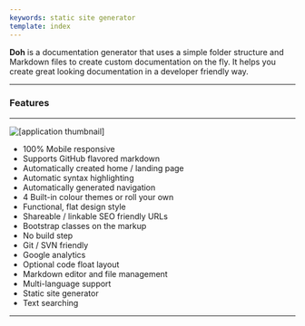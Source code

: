 ```yaml
---
keywords: static site generator
template: index
---
```

<p class="lead">
   <strong>Doh</strong> is a documentation generator that uses a
   simple folder structure and Markdown files to create custom
   documentation on the fly. It helps you create great looking
   documentation in a developer friendly way.
</p>

<hr class="subtle"/>
<h3>Features</h3>
<hr class="subtle"/>

<div class="app-thumbnail pull-right">
   <img alt="[application thumbnail]" src="[% links.images %]app-thumbs.png">
</div>

* 100% Mobile responsive
* Supports GitHub flavored markdown
* Automatically created home / landing page
* Automatic syntax highlighting
* Automatically generated navigation
* 4 Built-in colour themes or roll your own
* Functional, flat design style
* Shareable / linkable SEO friendly URLs
* Bootstrap classes on the markup
* No build step
* Git / SVN friendly
* Google analytics
* Optional code float layout
* Markdown editor and file management
* Multi-language support
* Static site generator
* Text searching

<div class="clear"></div>
<hr class="subtle"/>

